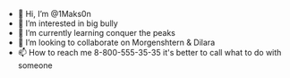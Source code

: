 - 👋 Hi, I’m @1Maks0n
- 👀 I’m interested in big bully
- 🌱 I’m currently learning conquer the peaks 
- 💞️ I’m looking to collaborate on Morgenshtern & Dilara
- 📫 How to reach me 8-800-555-35-35 it's better to call what to do with someone 

<!--- My creation: 
Я проснулся в девять (Девять), попросту оттого, что (Чего?)
Дело на другом конце, и оно неотложное (Е-е-е)
У нас там и тут кругом гонцы, нам много что видно (Правда-правда)
Девять-девять процентов братьев моих шабит
На всё успевает каждый раз, и движ просто рисует (В самых)
В самых полны пачками из всех возможных сует (Я в ней)
Я в ней на легке ловлю самый удачный случай (Я ей)
Я ей на легке вставлю дважды на всякий случай (На мне)

На мне цепи-цепи-цепи на шее и поцелуи-луи-луи-луи
Папа подарит тебе весь Louis
Надень шторы, ведь мы сияем, а не наши кроссы
Zorski-Zorski-Zorski-Zorski, мы молодые, но боссы
На мне цепи-цепи-цепи на шее и поцелуи-луи-луи-луи
Папа подарит тебе весь Louis
Надень шторы, ведь мы сияем, а не наши кроссы
Zorski-Zorski-Zorski-Zorski (У), мы молодые, но боссы (У)


Я выдвинул в девять в город абсолютно трезвым (Угу; трезвым)
Правое всё делит корбит, девять шлюх, три лесбы (Угу; обильно)
Обильно на теле долбит, отдельно умеет, может
Стабильно уверен, хобби из самых интересных (Самых-самых-самых)
Сердце не двери для сожалений и повторов (Повторов)
Звук всегда умерен, даже где нет разговоров (Порох)
Порох, трах и порох (Порох), прямо в коридоре
(Бодрит) Что с утра на шторах, (На мне) сука как Rita Ora (На мне)

--->
